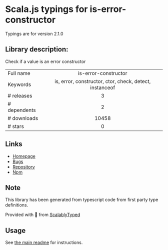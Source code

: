 
# Scala.js typings for is-error-constructor

Typings are for version 2.1.0

## Library description:
Check if a value is an error constructor

|                    |                 |
| ------------------ | :-------------: |
| Full name          | is-error-constructor |
| Keywords           | is, error, constructor, ctor, check, detect, instanceof |
| # releases         | 3 |
| # dependents       | 2 |
| # downloads        | 10458 |
| # stars            | 0 |

## Links
- [Homepage](https://github.com/sindresorhus/is-error-constructor#readme)
- [Bugs](https://github.com/sindresorhus/is-error-constructor/issues)
- [Repository](https://github.com/sindresorhus/is-error-constructor)
- [Npm](https://www.npmjs.com/package/is-error-constructor)
    


## Note
This library has been generated from typescript code from first party type definitions.

Provided with :purple_heart: from [ScalablyTyped](https://github.com/oyvindberg/ScalablyTyped)

## Usage
See [the main readme](../../readme.md) for instructions.


